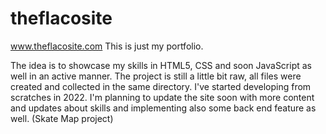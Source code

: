 # theflacosite
www.theflacosite.com
This is just my portfolio. 

The idea is to showcase my skills in HTML5, CSS and soon JavaScript as well in an active manner. 
The project is still a little bit raw, all files were created and collected in the same directory. I've started developing from scratches in 2022. I'm planning to update the site soon with more content and updates about skills and implementing also some back end feature as well. (Skate Map project)


